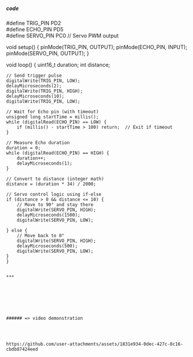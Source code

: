 ##### code

#define TRIG_PIN PD2  
#define ECHO_PIN PD5  
#define SERVO_PIN PC0  // Servo PWM output

void setup() {
    pinMode(TRIG_PIN, OUTPUT);
    pinMode(ECHO_PIN, INPUT);
    pinMode(SERVO_PIN, OUTPUT);
}

void loop() {
    uint16_t duration;
    int distance;

    // Send trigger pulse
    digitalWrite(TRIG_PIN, LOW);
    delayMicroseconds(2);
    digitalWrite(TRIG_PIN, HIGH);
    delayMicroseconds(10);
    digitalWrite(TRIG_PIN, LOW);

    // Wait for Echo pin (with timeout)
    unsigned long startTime = millis();
    while (digitalRead(ECHO_PIN) == LOW) {
        if (millis() - startTime > 100) return;  // Exit if timeout
    }

    // Measure Echo duration
    duration = 0;
    while (digitalRead(ECHO_PIN) == HIGH) {
        duration++;
        delayMicroseconds(1);
    }

    // Convert to distance (integer math)
    distance = (duration * 34) / 2000;

    // Servo control logic using if-else
    if (distance > 0 && distance <= 10) {
        // Move to 90° and stay there
        digitalWrite(SERVO_PIN, HIGH);
        delayMicroseconds(1500);
        digitalWrite(SERVO_PIN, LOW);
        
    } else {
        // Move back to 0°
        digitalWrite(SERVO_PIN, HIGH);
        delayMicroseconds(500);
        digitalWrite(SERVO_PIN, LOW);
    }
    }
    


```

***







###### => video demonstration




https://github.com/user-attachments/assets/1831e934-0dec-427c-8c16-cbdb87424eed


